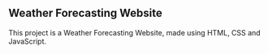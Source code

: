 ## Weather Forecasting Website

This project is a Weather Forecasting Website, made using HTML, CSS and JavaScript.
